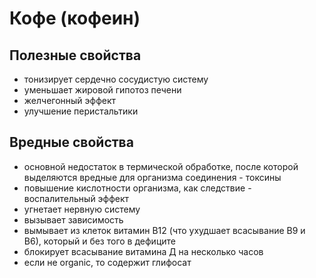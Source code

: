 # Кофе (кофеин)


## Полезные свойства
- тонизирует сердечно сосудистую систему
- уменьшает жировой гипотоз печени
- желчегонный эффект
- улучшение перистальтики

## Вредные свойства
- основной недостаток в термической обработке, после которой выделяются вредные для организма соединения - токсины
- повышение кислотности организма, как следствие - воспалительный эффект
- угнетает нервную систему
- вызывает зависимость
- вымывает из клеток витамин B12 (что ухудшает всасывание B9 и B6), который и без того в дефиците
- блокирует всасывание витамина Д на несколько часов
- если не organic, то содержит глифосат
